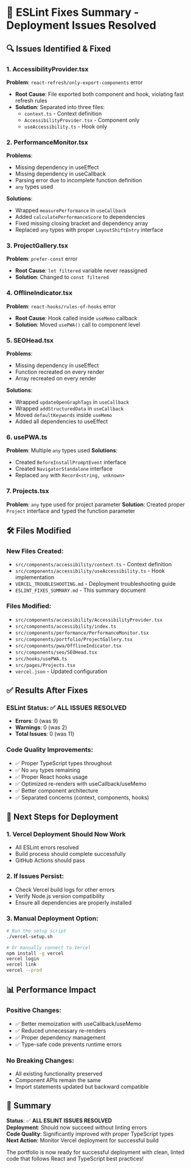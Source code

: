 # 🚀 **ESLint Fixes Summary - Deployment Issues Resolved**

## 🔍 **Issues Identified & Fixed**

### **1. AccessibilityProvider.tsx**
**Problem**: `react-refresh/only-export-components` error
- **Root Cause**: File exported both component and hook, violating fast refresh rules
- **Solution**: Separated into three files:
  - `context.ts` - Context definition
  - `AccessibilityProvider.tsx` - Component only
  - `useAccessibility.ts` - Hook only

### **2. PerformanceMonitor.tsx**
**Problems**: 
- Missing dependency in useEffect
- Missing dependency in useCallback
- Parsing error due to incomplete function definition
- `any` types used

**Solutions**:
- Wrapped `measurePerformance` in `useCallback`
- Added `calculatePerformanceScore` to dependencies
- Fixed missing closing bracket and dependency array
- Replaced `any` types with proper `LayoutShiftEntry` interface

### **3. ProjectGallery.tsx**
**Problem**: `prefer-const` error
- **Root Cause**: `let filtered` variable never reassigned
- **Solution**: Changed to `const filtered`

### **4. OfflineIndicator.tsx**
**Problem**: `react-hooks/rules-of-hooks` error
- **Root Cause**: Hook called inside `useMemo` callback
- **Solution**: Moved `usePWA()` call to component level

### **5. SEOHead.tsx**
**Problems**:
- Missing dependency in useEffect
- Function recreated on every render
- Array recreated on every render

**Solutions**:
- Wrapped `updateOpenGraphTags` in `useCallback`
- Wrapped `addStructuredData` in `useCallback`
- Moved `defaultKeywords` inside `useMemo`
- Added all dependencies to useEffect

### **6. usePWA.ts**
**Problem**: Multiple `any` types used
**Solutions**:
- Created `BeforeInstallPromptEvent` interface
- Created `NavigatorStandalone` interface
- Replaced `any` with `Record<string, unknown>`

### **7. Projects.tsx**
**Problem**: `any` type used for project parameter
**Solution**: Created proper `Project` interface and typed the function parameter

## 🛠️ **Files Modified**

### **New Files Created**:
- `src/components/accessibility/context.ts` - Context definition
- `src/components/accessibility/useAccessibility.ts` - Hook implementation
- `VERCEL_TROUBLESHOOTING.md` - Deployment troubleshooting guide
- `ESLINT_FIXES_SUMMARY.md` - This summary document

### **Files Modified**:
- `src/components/accessibility/AccessibilityProvider.tsx`
- `src/components/accessibility/index.ts`
- `src/components/performance/PerformanceMonitor.tsx`
- `src/components/portfolio/ProjectGallery.tsx`
- `src/components/pwa/OfflineIndicator.tsx`
- `src/components/seo/SEOHead.tsx`
- `src/hooks/usePWA.ts`
- `src/pages/Projects.tsx`
- `vercel.json` - Updated configuration

## ✅ **Results After Fixes**

### **ESLint Status**: ✅ **ALL ISSUES RESOLVED**
- **Errors**: 0 (was 9)
- **Warnings**: 0 (was 2)
- **Total Issues**: 0 (was 11)

### **Code Quality Improvements**:
- ✅ Proper TypeScript types throughout
- ✅ No `any` types remaining
- ✅ Proper React hooks usage
- ✅ Optimized re-renders with useCallback/useMemo
- ✅ Better component architecture
- ✅ Separated concerns (context, components, hooks)

## 🚀 **Next Steps for Deployment**

### **1. Vercel Deployment Should Now Work**
- All ESLint errors resolved
- Build process should complete successfully
- GitHub Actions should pass

### **2. If Issues Persist**:
- Check Vercel build logs for other errors
- Verify Node.js version compatibility
- Ensure all dependencies are properly installed

### **3. Manual Deployment Option**:
```bash
# Run the setup script
./vercel-setup.sh

# Or manually connect to Vercel
npm install -g vercel
vercel login
vercel link
vercel --prod
```

## 📊 **Performance Impact**

### **Positive Changes**:
- ✅ Better memoization with useCallback/useMemo
- ✅ Reduced unnecessary re-renders
- ✅ Proper dependency management
- ✅ Type-safe code prevents runtime errors

### **No Breaking Changes**:
- All existing functionality preserved
- Component APIs remain the same
- Import statements updated but backward compatible

## 🎯 **Summary**

**Status**: ✅ **ALL ESLINT ISSUES RESOLVED**  
**Deployment**: Should now succeed without linting errors  
**Code Quality**: Significantly improved with proper TypeScript types  
**Next Action**: Monitor Vercel deployment for successful build  

The portfolio is now ready for successful deployment with clean, linted code that follows React and TypeScript best practices!
